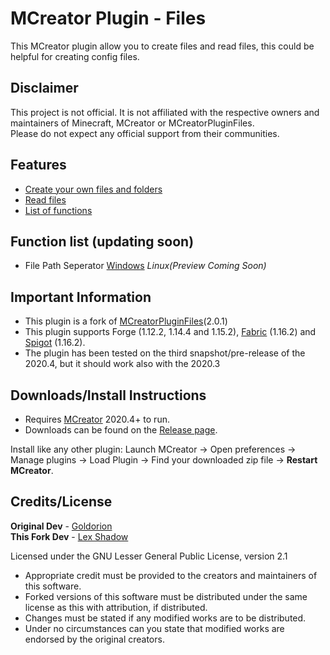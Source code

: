 # MCreator Plugin - Files
This MCreator plugin allow you to create files and read files, this could be helpful for creating config files.

## Disclaimer
This project is not official. It is not affiliated with the respective owners and maintainers of Minecraft, MCreator or MCreatorPluginFiles.<br>
Please do not expect any official support from their communities.

## Features
* [Create your own files and folders](https://i.imgur.com/QuySPbb.png)
* [Read files](https://i.imgur.com/9x1zLty.png)
* [List of functions](https://i.imgur.com/V0QDJ1f.png)


## Function list (updating soon)
* File Path Seperator [Windows](https://i.imgur.com/JEV5T9f.png) *Linux(Preview Coming Soon)*

## Important Information
* This plugin is a fork of [MCreatorPluginFiles](https://github.com/ClothCreators/MCreatorPluginFiles)(2.0.1)
* This plugin supports Forge (1.12.2, 1.14.4 and 1.15.2), [Fabric](https://github.com/ClothCreators/MCreatorFabricGenerator) (1.16.2) and [Spigot](https://github.com/Goldorion/MCreatorSpigotGenerator) (1.16.2).
* The plugin has been tested on the third snapshot/pre-release of the 2020.4, but it should work also with the 2020.3

## Downloads/Install Instructions
* Requires [MCreator](https://mcreator.net/) 2020.4+ to run.
* Downloads can be found on the [Release page](https://github.com/LexShadow/MCreatorPluginFiles/releases).

Install like any other plugin: Launch MCreator -> Open preferences -> Manage plugins -> Load Plugin -> Find your downloaded zip file -> **Restart MCreator**.

## Credits/License
**Original Dev** - [Goldorion](https://github.com/Goldorion)<br>
**This Fork Dev** - [Lex Shadow](https://github.com/LexShadow/)

Licensed under the GNU Lesser General Public License, version 2.1  
* Appropriate credit must be provided to the creators and maintainers of this software.
* Forked versions of this software must be distributed under the same license as this with attribution, if distributed.
* Changes must be stated if any modified works are to be distributed.
* Under no circumstances can you state that modified works are endorsed by the original creators.
